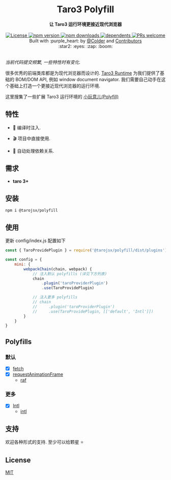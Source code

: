 <div align="center">
    <h1>Taro3 Polyfill</h1>
</div>
<div align="center">
    <strong>让 Taro3 运行环境更接近现代浏览器</strong>
</div>

<br />

<div align="center">
    <a href="https://github.com/tarojsx/polyfill/blob/master/LICENSE">
        <img src="https://badgen.net/github/license/tarojsx/polyfill" alt="License" />
    </a>
    <a href="https://www.npmjs.com/package/@tarojsx/polyfill">
        <img src="https://badgen.net/npm/v/@tarojsx/polyfill" alt="npm version" />
    </a>
    <a href="https://www.npmjs.com/org/tarojsx">
        <img src="https://badgen.net/npm/dt/@tarojsx/polyfill" alt="npm downloads" />
    </a>
    <a href="https://github.com/tarojsx/polyfill/blob/master/package.json">
        <img src="https://badgen.net/github/dependents-pkg/tarojsx/polyfill" alt="dependents" />
    </a>
    <a href="http://makeapullrequest.com">
        <img src="https://badgen.net/badge/PRs/welcome/green" alt="PRs welcome" />
    </a>
</div>

<div align="center">
    Built with :purple_heart: by
    <a href="https://github.com/cncolder">@Colder</a> and
    <a href="https://github.com/tarojsx/ui/graphs/contributors">
        Contributors
    </a>
    <div align="center">
        :star2: :eyes: :zap: :boom:
    </div>
</div>

<br />

_当前代码提交频繁, 一些特性时有变化._

很多优秀的前端类库都是为现代浏览器而设计的. [Taro3 Runtime](https://github.com/NervJS/taro/tree/next/packages/taro-runtime) 为我们提供了基础的 BOM/DOM API, 例如 window document navigator. 我们需要自己动手在这个基础上打造一个更接近现代浏览器的运行环境.

这里搜集了一些扩展 Taro3 运行环境的 [小玩意儿(Polyfill)](https://developer.mozilla.org/zh-CN/docs/Glossary/Polyfill)

## 特性

- :electric_plug: 编译时注入.

- :clapper: 项目中直接使用.

- :octopus: 自动处理依赖关系.

## 需求

* **taro 3+**

## 安装

`npm i @tarojsx/polyfill`

## 使用

更新 config/index.js 配置如下

```js
const { TaroProvidePlugin } = require('@tarojsx/polyfill/dist/plugins')

const config = {
    mini: {
        webpackChain(chain, webpack) {
            // 注入默认 polyfills (详见下方列表)
            chain
                .plugin('taroProviderPlugin')
                .use(TaroProvidePlugin)

            // 注入更多 polyfills
            // chain
            //     .plugin('taroProviderPlugin')
            //     .use(TaroProvidePlugin, [['default', 'Intl']])
        }
    }
}
```

## Polyfills

### 默认

* [x] [fetch](https://developer.mozilla.org/zh-CN/docs/Web/API/Fetch_API)
* [x] [requestAnimationFrame](https://developer.mozilla.org/zh-CN/docs/Web/API/window/requestAnimationFrame)
  *  [raf](https://github.com/chrisdickinson/raf)

### 更多

* [x] [Intl](https://developer.mozilla.org/zh-CN/docs/Web/JavaScript/Reference/Global_Objects/Intl)
  *  [intl](https://github.com/andyearnshaw/Intl.js)

## 支持

欢迎各种形式的支持. 至少可以给颗星 :star:

## License

[MIT](LICENSE)
